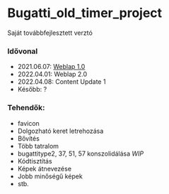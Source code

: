 # Bugatti_old_timer_project
Saját továbbfejlesztett verztó

### Idővonal
  - 2021.06.07: [Weblap 1.0](https://github.com/Petint/Bugatti_old_timer_project/releases/tag/1.0)
  - 2022.04.01: Weblap 2.0
  - 2022.04.08: Content Update 1
  - Később: ?
 
 ### Tehendők:
  - favicon
  - Dolgozható keret letrehozása
  - Bővítés
  - Több tatralom
  - bugattitype2, 37, 51, 57 konszolidálása _WIP_
  - Kódtisztítás
  - Képek átnevezése
  - Jobb minőségű képek
  - stb.
